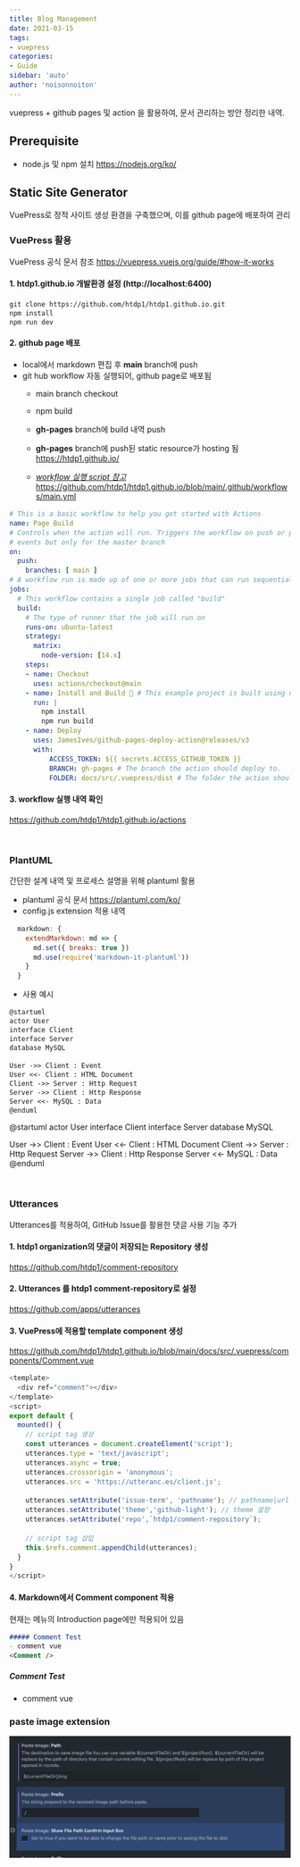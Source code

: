 ```yaml
---
title: Blog Management
date: 2021-03-15
tags:
- vuepress
categories: 
- Guide
sidebar: 'auto'
author: 'noisonnoiton'
---
```


vuepress + github pages 및 action 을 활용하여, 문서 관리하는 방안 정리한 내역.

## Prerequisite
- node.js 및 npm 설치
<https://nodejs.org/ko/>

## Static Site Generator
VuePress로 정적 사이트 생성 환경을 구축했으며, 이를 github page에 배포하여 관리

### VuePress 활용
VuePress 공식 문서 참조
<https://vuepress.vuejs.org/guide/#how-it-works>

#### 1. htdp1.github.io 개발환경 설정 (http://localhost:6400)
```
git clone https://github.com/htdp1/htdp1.github.io.git
npm install
npm run dev
```
#### 2. github page 배포
- local에서 markdown 편집 후 **main** branch에 push
- git hub workflow 자동 실행되어, github page로 배포됨
  - main branch checkout
  - npm build
  - **gh-pages** branch에 build 내역 push
  - **gh-pages** branch에 push된 static resource가 hosting 됨
<https://htdp1.github.io/>

  - <u>*workflow 실행 script 참고*</u>
  <https://github.com/htdp1/htdp1.github.io/blob/main/.github/workflows/main.yml>
```yml
# This is a basic workflow to help you get started with Actions
name: Page Build
# Controls when the action will run. Triggers the workflow on push or pull request
# events but only for the master branch
on:
  push:
    branches: [ main ]
# A workflow run is made up of one or more jobs that can run sequentially or in parallel
jobs:
  # This workflow contains a single job called "build"
  build:
    # The type of runner that the job will run on
    runs-on: ubuntu-latest
    strategy:
      matrix:
        node-version: [14.x]
    steps:
    - name: Checkout
      uses: actions/checkout@main
    - name: Install and Build 🔧 # This example project is built using npm and outputs the result to the 'build' folder. Replace with the commands required to build your project, or remove this step entirely if your site is pre-built.
      run: |
        npm install
        npm run build
    - name: Deploy
      uses: JamesIves/github-pages-deploy-action@releases/v3
      with:
          ACCESS_TOKEN: ${{ secrets.ACCESS_GITHUB_TOKEN }}
          BRANCH: gh-pages # The branch the action should deploy to.
          FOLDER: docs/src/.vuepress/dist # The folder the action should deploy.
```
#### 3. workflow 실행 내역 확인
<https://github.com/htdp1/htdp1.github.io/actions>

<br/>

### PlantUML
간단한 설계 내역 및 프로세스 설명을 위해 plantuml 활용

- plantuml 공식 문서
<https://plantuml.com/ko/>
- config.js extension 적용 내역
```js
  markdown: {
    extendMarkdown: md => {
      md.set({ breaks: true })
      md.use(require('markdown-it-plantuml'))
    }
  }
```

- 사용 예시
```
@startuml
actor User
interface Client
interface Server
database MySQL

User ->> Client : Event
User <<- Client : HTML Document
Client ->> Server : Http Request
Server ->> Client : Http Response
Server <<- MySQL : Data
@enduml
```

@startuml
actor User
interface Client
interface Server
database MySQL

User ->> Client : Event
User <<- Client : HTML Document
Client ->> Server : Http Request
Server ->> Client : Http Response
Server <<- MySQL : Data
@enduml

<br/>

### Utterances
Utterances를 적용하여, GitHub Issue를 활용한 댓글 사용 기능 추가

#### 1. htdp1 organization의 댓글이 저장되는 Repository 생성
<https://github.com/htdp1/comment-repository>

#### 2. Utterances 를 htdp1 comment-repository로 설정
<https://github.com/apps/utterances>

#### 3. VuePress에 적용할 template component 생성
<https://github.com/htdp1/htdp1.github.io/blob/main/docs/src/.vuepress/components/Comment.vue>
```js
<template>
  <div ref="comment"></div>
</template>
<script>
export default {
  mounted() {
    // script tag 생성
    const utterances = document.createElement('script');
    utterances.type = 'text/javascript';
    utterances.async = true;
    utterances.crossorigin = 'anonymous';
    utterances.src = 'https://utteranc.es/client.js';
    
    utterances.setAttribute('issue-term', 'pathname'); // pathname|url|title|og:title 중 택 1
    utterances.setAttribute('theme','github-light'); // theme 설정
    utterances.setAttribute('repo',`htdp1/comment-repository`);

    // script tag 삽입
    this.$refs.comment.appendChild(utterances);
  }
}
</script>
```

#### 4. Markdown에서 Comment component 적용
현재는 메뉴의 Introduction page에만 적용되어 있음

```md
##### Comment Test
- comment vue
<Comment />
```

##### Comment Test
- comment vue
<Comment />



### paste image extension

![](./images/2021-07-31-21-02-03.png)
